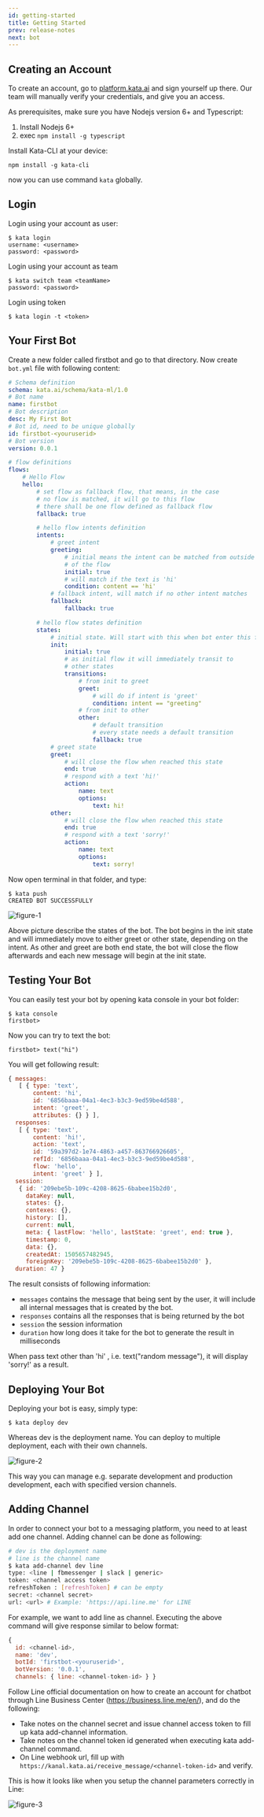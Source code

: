 ```yaml
---
id: getting-started
title: Getting Started
prev: release-notes
next: bot
---
```


## Creating an Account

To create an account, go to [platform.kata.ai](https://platform.kata.ai/) and sign yourself up there. Our team will manually verify your credentials, and give you an access.

As prerequisites, make sure you have Nodejs version 6+ and Typescript:

1.  Install Nodejs 6+
2.  exec `npm install -g typescript`

Install Kata-CLI at your device:

```
npm install -g kata-cli
```

now you can use command `kata` globally.

## Login

Login using your account as user:

```
$ kata login
username: <username>
password: <password>
```

Login using your account as team

```
$ kata switch team <teamName>
password: <password>
```

Login using token

```
$ kata login -t <token>
```

## Your First Bot

Create a new folder called firstbot and go to that directory. Now create `bot.yml` file with following content:

```yaml
# Schema definition
schema: kata.ai/schema/kata-ml/1.0
# Bot name
name: firstbot
# Bot description
desc: My First Bot
# Bot id, need to be unique globally
id: firstbot-<youruserid>
# Bot version
version: 0.0.1

# flow definitions
flows:
    # Hello Flow
    hello:
        # set flow as fallback flow, that means, in the case
        # no flow is matched, it will go to this flow
        # there shall be one flow defined as fallback flow
        fallback: true

        # hello flow intents definition
        intents:
            # greet intent
            greeting:
                # initial means the intent can be matched from outside
                # of the flow
                initial: true
                # will match if the text is 'hi'
                condition: content == 'hi'
            # fallback intent, will match if no other intent matches
            fallback:
                fallback: true

        # hello flow states definition
        states:
            # initial state. Will start with this when bot enter this flow
            init:
                initial: true
                # as initial flow it will immediately transit to
                # other states
                transitions:
                    # from init to greet
                    greet:
                        # will do if intent is 'greet'
                        condition: intent == "greeting"
                    # from init to other
                    other:
                        # default transition
                        # every state needs a default transition
                        fallback: true
            # greet state
            greet:
                # will close the flow when reached this state
                end: true
                # respond with a text 'hi!'
                action:
                    name: text
                    options:
                        text: hi!
            other:
                # will close the flow when reached this state
                end: true
                # respond with a text 'sorry!'
                action:
                    name: text
                    options:
                        text: sorry!
```

Now open terminal in that folder, and type:

```
$ kata push
CREATED BOT SUCCESSFULLY
```

![figure-1](./images/getting-started/figure-1.png)

Above picture describe the states of the bot. The bot begins in the init state and will immediately move to either greet or other state, depending on the intent. As other and greet are both end state, the bot will close the flow afterwards and each new message will begin at the init state.

## Testing Your Bot

You can easily test your bot by opening kata console in your bot folder:

```
$ kata console
firstbot>
```

Now you can try to text the bot:

```
firstbot> text("hi")
```

You will get following result:

```js
{ messages:
   [ { type: 'text',
       content: 'hi',
       id: '6856baaa-04a1-4ec3-b3c3-9ed59be4d588',
       intent: 'greet',
       attributes: {} } ],
  responses:
   [ { type: 'text',
       content: 'hi!',
       action: 'text',
       id: '59a397d2-1e74-4863-a457-863766926605',
       refId: '6856baaa-04a1-4ec3-b3c3-9ed59be4d588',
       flow: 'hello',
       intent: 'greet' } ],
  session:
   { id: '209ebe5b-109c-4208-8625-6babee15b2d0',
     dataKey: null,
     states: {},
     contexes: {},
     history: [],
     current: null,
     meta: { lastFlow: 'hello', lastState: 'greet', end: true },
     timestamp: 0,
     data: {},
     createdAt: 1505657482945,
     foreignKey: '209ebe5b-109c-4208-8625-6babee15b2d0' },
  duration: 47 }
```

The result consists of following information:

- `messages` contains the message that being sent by the user, it will include all internal messages that is created by the bot.
- `responses` contains all the responses that is being returned by the bot
- `session` the session information
- `duration` how long does it take for the bot to generate the result in milliseconds

When pass text other than 'hi' , i.e. text("random message"), it will display 'sorry!' as a result.

## Deploying Your Bot

Deploying your bot is easy, simply type:

```
$ kata deploy dev
```

Whereas dev is the deployment name. You can deploy to multiple deployment, each with their own channels.

![figure-2](./images/getting-started/figure-2.png)

This way you can manage e.g. separate development and production development, each with specified version channels.

## Adding Channel

In order to connect your bot to a messaging platform, you need to at least add one channel. Adding channel can be done as following:

```bash
# dev is the deployment name
# line is the channel name
$ kata add-channel dev line
type: <line | fbmessenger | slack | generic>
token: <channel access token>
refreshToken : [refreshToken] # can be empty
secret: <channel secret>
url: <url> # Example: 'https://api.line.me' for LINE
```

For example, we want to add line as channel. Executing the above command will give response similar to below format:

```js
{
  id: <channel-id>,
  name: 'dev',
  botId: 'firstbot-<youruserid>',
  botVersion: '0.0.1',
  channels: { line: <channel-token-id> } }
```

Follow Line official documentation on how to create an account for chatbot through Line Business Center (https://business.line.me/en/), and do the following:

- Take notes on the channel secret and issue channel access token to fill up kata add-channel information.
- Take notes on the channel token id generated when executing kata add-channel command.
- On Line webhook url, fill up with `https://kanal.kata.ai/receive_message/<channel-token-id>` and verify.

This is how it looks like when you setup the channel parameters correctly in Line:

![figure-3](./images/getting-started/figure-3.png)
